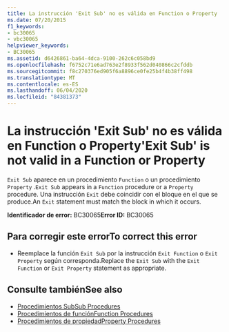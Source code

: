 ```yaml
---
title: La instrucción 'Exit Sub' no es válida en Function o Property
ms.date: 07/20/2015
f1_keywords:
- bc30065
- vbc30065
helpviewer_keywords:
- BC30065
ms.assetid: d6426861-ba64-4dca-9100-262c6c058bd9
ms.openlocfilehash: f6752c71e6ad763e2f8933f562d040866c2cfddb
ms.sourcegitcommit: f8c270376ed905f6a8896ce0fe25b4f4b38ff498
ms.translationtype: MT
ms.contentlocale: es-ES
ms.lasthandoff: 06/04/2020
ms.locfileid: "84381373"
---
```

# <a name="exit-sub-is-not-valid-in-a-function-or-property"></a><span data-ttu-id="34fe3-102">La instrucción 'Exit Sub' no es válida en Function o Property</span><span class="sxs-lookup"><span data-stu-id="34fe3-102">'Exit Sub' is not valid in a Function or Property</span></span>
<span data-ttu-id="34fe3-103">`Exit Sub` aparece en un procedimiento `Function` o un procedimiento `Property` .</span><span class="sxs-lookup"><span data-stu-id="34fe3-103">`Exit Sub` appears in a `Function` procedure or a `Property` procedure.</span></span> <span data-ttu-id="34fe3-104">Una instrucción `Exit` debe coincidir con el bloque en el que se produce.</span><span class="sxs-lookup"><span data-stu-id="34fe3-104">An `Exit` statement must match the block in which it occurs.</span></span>  
  
 <span data-ttu-id="34fe3-105">**Identificador de error:** BC30065</span><span class="sxs-lookup"><span data-stu-id="34fe3-105">**Error ID:** BC30065</span></span>  
  
## <a name="to-correct-this-error"></a><span data-ttu-id="34fe3-106">Para corregir este error</span><span class="sxs-lookup"><span data-stu-id="34fe3-106">To correct this error</span></span>  
  
- <span data-ttu-id="34fe3-107">Reemplace la función `Exit Sub` por la instrucción `Exit Function` o `Exit Property` según corresponda.</span><span class="sxs-lookup"><span data-stu-id="34fe3-107">Replace the `Exit Sub` with the `Exit Function` or `Exit Property` statement as appropriate.</span></span>  
  
## <a name="see-also"></a><span data-ttu-id="34fe3-108">Consulte también</span><span class="sxs-lookup"><span data-stu-id="34fe3-108">See also</span></span>

- [<span data-ttu-id="34fe3-109">Procedimientos Sub</span><span class="sxs-lookup"><span data-stu-id="34fe3-109">Sub Procedures</span></span>](../programming-guide/language-features/procedures/sub-procedures.md)
- [<span data-ttu-id="34fe3-110">Procedimientos de función</span><span class="sxs-lookup"><span data-stu-id="34fe3-110">Function Procedures</span></span>](../programming-guide/language-features/procedures/function-procedures.md)
- [<span data-ttu-id="34fe3-111">Procedimientos de propiedad</span><span class="sxs-lookup"><span data-stu-id="34fe3-111">Property Procedures</span></span>](../programming-guide/language-features/procedures/property-procedures.md)
